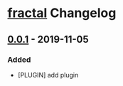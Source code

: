 # [fractal](https://github.com/fractalplatform/fractal) Changelog
## [0.0.1] - 2019-11-05
### Added
- [PLUGIN] add plugin


[0.0.1]: https://github.com/fractalplatform/fractal/commits/v0.0.1
